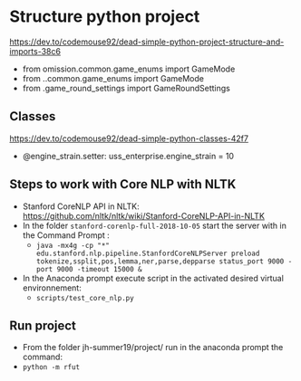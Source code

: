 # Structure python project

https://dev.to/codemouse92/dead-simple-python-project-structure-and-imports-38c6

- from omission.common.game_enums import GameMode
- from ..common.game_enums import GameMode
- from .game_round_settings import GameRoundSettings

## Classes

https://dev.to/codemouse92/dead-simple-python-classes-42f7

- @engine_strain.setter: uss_enterprise.engine_strain = 10

## Steps to work with Core NLP with NLTK

- Stanford CoreNLP API in NLTK: https://github.com/nltk/nltk/wiki/Stanford-CoreNLP-API-in-NLTK
- In the folder ```stanford-corenlp-full-2018-10-05``` start the server with in the Command Prompt :
  - ```java -mx4g -cp "*" edu.stanford.nlp.pipeline.StanfordCoreNLPServer preload tokenize,ssplit,pos,lemma,ner,parse,depparse status_port 9000 -port 9000 -timeout 15000 &```
- In the Anaconda prompt execute script in the activated desired virtual environnement: 
  - ```scripts/test_core_nlp.py```

## Run project

- From the folder jh-summer19/project/ run in the anaconda prompt the command: 
- ```python -m rfut```

